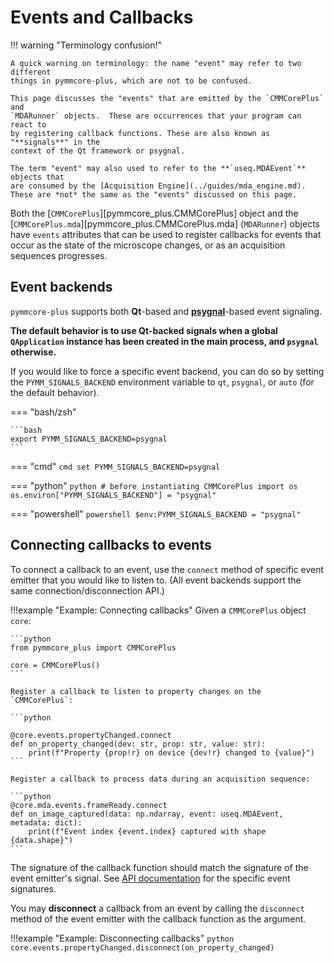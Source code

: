 # Events and Callbacks

!!! warning "Terminology confusion!"

    A quick warning on terminology: the name "event" may refer to two different
    things in pymmcore-plus, which are not to be confused.

    This page discusses the "events" that are emitted by the `CMMCorePlus` and
    `MDARunner` objects.  These are occurrences that your program can react to
    by registering callback functions. These are also known as "**signals**" in the
    context of the Qt framework or psygnal.

    The term "event" may also used to refer to the **`useq.MDAEvent`** objects that
    are consumed by the [Acquisition Engine](../guides/mda_engine.md).
    These are *not* the same as the "events" discussed on this page.

Both the [`CMMCorePlus`][pymmcore_plus.CMMCorePlus] object and the
[`CMMCorePlus.mda`][pymmcore_plus.CMMCorePlus.mda] (`MDARunner`) objects have
`events` attributes that can be used to register callbacks for events that occur
as the state of the microscope changes, or as an acquisition sequences progresses.

## Event backends

`pymmcore-plus` supports both **Qt**-based and
[**psygnal**](https://github.com/pyapp-kit/psygnal)-based event signaling.

**The default behavior is to use Qt-backed signals when a global `QApplication`
instance has been created in the main process, and `psygnal` otherwise.**

If you would like to force a specific event backend, you can do so by
setting the `PYMM_SIGNALS_BACKEND` environment variable to `qt`,
`psygnal`, or `auto` (for the default behavior).

=== "bash/zsh"

    ```bash
    export PYMM_SIGNALS_BACKEND=psygnal
    ```

=== "cmd"
    ```cmd
    set PYMM_SIGNALS_BACKEND=psygnal
    ```

=== "python"
    ```python
    # before instantiating CMMCorePlus
    import os
    os.environ["PYMM_SIGNALS_BACKEND"] = "psygnal"
    ```

=== "powershell"
    ```powershell
    $env:PYMM_SIGNALS_BACKEND = "psygnal"
    ```

## Connecting callbacks to events

To connect a callback to an event, use the `connect` method of specific
event emitter that you would like to listen to.  (All event backends
support the same connection/disconnection API.)

!!!example "Example: Connecting callbacks"
    Given a `CMMCorePlus` object `core`:

    ```python
    from pymmcore_plus import CMMCorePlus

    core = CMMCorePlus()
    ```

    Register a callback to listen to property changes on the `CMMCorePlus`:

    ```python

    @core.events.propertyChanged.connect
    def on_property_changed(dev: str, prop: str, value: str):
        print(f"Property {prop!r} on device {dev!r} changed to {value}")
    ```

    Register a callback to process data during an acquisition sequence:

    ```python
    @core.mda.events.frameReady.connect
    def on_image_captured(data: np.ndarray, event: useq.MDAEvent, metadata: dict):
        print(f"Event index {event.index} captured with shape {data.shape}")
    ```

The signature of the callback function should match the signature of the event
emitter's signal.  See [API documentation](../api/events.md) for the specific
event signatures.

You may **disconnect** a callback from an event by calling the `disconnect` method
of the event emitter with the callback function as the argument.

!!!example "Example: Disconnecting callbacks"
    ```python
    core.events.propertyChanged.disconnect(on_property_changed)
    ```

